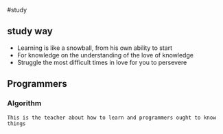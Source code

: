 #study

## study way
- Learning is like a snowball, from his own ability to start
- For knowledge on the understanding of the love of knowledge
- Struggle the most difficult times in love for you to persevere
  
## Programmers
### Algorithm
    This is the teacher about how to learn and programmers ought to know
    things
